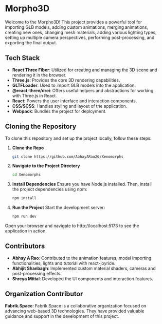# Morpho3D

Welcome to the Morpho3D! This project provides a powerful tool for importing GLB models, adding custom animations, merging animations, creating new ones, changing mesh materials, adding various lighting types, setting up multiple camera perspectives, performing post-processing, and exporting the final output.

## Tech Stack

- **React Three Fiber**: Utilized for creating and managing the 3D scene and rendering it in the browser.
- **Three.js**: Provides the core 3D rendering capabilities.
- **GLTFLoader**: Used to import GLB models into the application.
- **@react-three/drei**: Offers useful helpers and abstractions for working with Three.js in React.
- **React**: Powers the user interface and interaction components.
- **CSS/SCSS**: Handles styling and layout of the application.
- **Webpack**: Bundles the project for deployment.

## Cloning the Repository

To clone this repository and set up the project locally, follow these steps:

1. **Clone the Repo**
   ```bash
   git clone https://github.com/AbhayARao26/Xenomorphs
2. **Navigate to the Project Directory**
    ```bash
    cd Xenomorphs
3. **Install Dependencies**
   Ensure you have Node.js installed. Then, install the project dependencies using npm:
   ```bash
   npm install
4. **Run the Project**
   Start the development server:
   ```bash
   npm run dev
  Open your browser and navigate to http://localhost:5173 to see the application in action.

## Contributors

- **Abhay A Rao**: Contributed to the animation features, model importing functionalities, lights and tutorial with react-joyride.
- **Abhijit Shanbagh**: Implemented custom material shaders, cameras and post-processing effects.
- **Shreya Mittal**: Developed the UI components and interaction features.

## Organization Contributor

**Fabrik.Space**: Fabrik.Space is a collaborative organization focused on advancing web-based 3D technologies. They have provided valuable guidance and support in the development of this project.

  
